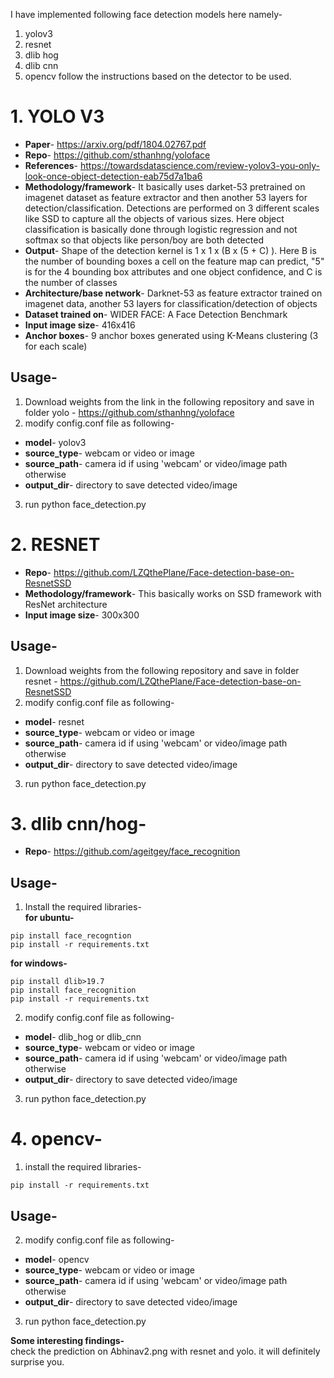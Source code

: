 I have implemented following face detection models here namely-
1) yolov3
2) resnet
3) dlib hog
4) dlib cnn
5) opencv
follow the instructions based on the detector to be used.

# 1. YOLO V3
* **Paper**- https://arxiv.org/pdf/1804.02767.pdf
* **Repo**- https://github.com/sthanhng/yoloface
* **References**- https://towardsdatascience.com/review-yolov3-you-only-look-once-object-detection-eab75d7a1ba6
* **Methodology/framework**- It basically uses darket-53 pretrained on imagenet dataset as feature extractor and then another 53 layers for detection/classification. Detections are performed on 3 different scales like SSD to capture all the objects of various sizes. Here object classification is basically done through logistic regression and not softmax so that objects like person/boy are both detected
* **Output**- Shape of the detection kernel is 1 x 1 x (B x (5 + C) ). Here B is the number of bounding boxes a cell on the feature map can predict, "5" is for the 4 bounding box attributes and one object confidence, and C is the number of classes
* **Architecture/base network**- Darknet-53 as feature extractor trained on imagenet data, another 53 layers for classification/detection of objects
* **Dataset trained on**- WIDER FACE: A Face Detection Benchmark
* **Input image size**- 416x416
* **Anchor boxes**- 9 anchor boxes generated using K-Means clustering (3 for each scale)
## Usage-
1) Download weights from the link in the following repository and save in folder yolo - https://github.com/sthanhng/yoloface
2) modify config.conf file as following-
* **model**- yolov3
* **source_type**- webcam or video or image
* **source_path**- camera id if using 'webcam' or video/image path otherwise
* **output_dir**- directory to save detected video/image
3) run python face_detection.py

# 2. RESNET
* **Repo**- https://github.com/LZQthePlane/Face-detection-base-on-ResnetSSD
* **Methodology/framework**- This basically works on SSD framework with ResNet architecture
* **Input image size**- 300x300
## Usage-
1) Download weights from the following repository and save in folder resnet - https://github.com/LZQthePlane/Face-detection-base-on-ResnetSSD
2) modify config.conf file as following-
* **model**- resnet
* **source_type**- webcam or video or image
* **source_path**- camera id if using 'webcam' or video/image path otherwise
* **output_dir**- directory to save detected video/image
3) run python face_detection.py

# 3. dlib cnn/hog-
* **Repo**- https://github.com/ageitgey/face_recognition
## Usage-
1) Install the required libraries-<br>
**for ubuntu-**
```
pip install face_recogntion
pip install -r requirements.txt
```
**for windows-**
```
pip install dlib>19.7
pip install face_recognition
pip install -r requirements.txt
```
2) modify config.conf file as following-
* **model**- dlib_hog or dlib_cnn
* **source_type**- webcam or video or image
* **source_path**- camera id if using 'webcam' or video/image path otherwise
* **output_dir**- directory to save detected video/image
3) run python face_detection.py


# 4. opencv-
1) install the required libraries-
```
pip install -r requirements.txt
```
## Usage-
2) modify config.conf file as following-
* **model**- opencv
* **source_type**- webcam or video or image
* **source_path**- camera id if using 'webcam' or video/image path otherwise
* **output_dir**- directory to save detected video/image
3) run python face_detection.py

**Some interesting findings-**<br>
check the prediction on Abhinav2.png with resnet and yolo. it will definitely surprise you.

